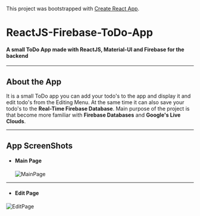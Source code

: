 This project was bootstrapped with [Create React App](https://github.com/facebook/create-react-app).

# ReactJS-Firebase-ToDo-App

<h4> A small ToDo App made with ReactJS, Material-UI and Firebase for the backend </h4>

---

## About the App 

It is a small ToDo app you can add your todo's to the app and display it and edit todo's from the Editing Menu. At the same time it can also save your todo's to the **Real-Time Firebase Database**. Main purpose of the project is that become more familiar with **Firebase Databases** and **Google's Live Clouds**. 

---

## App ScreenShots

* <h4> Main Page </h4>
  
  ![MainPage](https://github.com/Bgstatic/ReactJS-Spotify-Clone/blob/master/readme/MainPage.png)
  
---

* <h4> Edit Page </h4>

![EditPage](https://github.com/Bgstatic/ReactJS-Spotify-Clone/blob/master/readme/EditPage.png)

